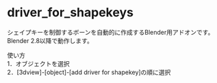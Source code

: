 # driver_for_shapekeys

シェイプキーを制御するボーンを自動的に作成するBlender用アドオンです。  
Blender 2.8以降で動作します。  

使い方  
1．オブジェクトを選択  
2．[3dview]-[object]-[add driver for shapekey]の順に選択  
